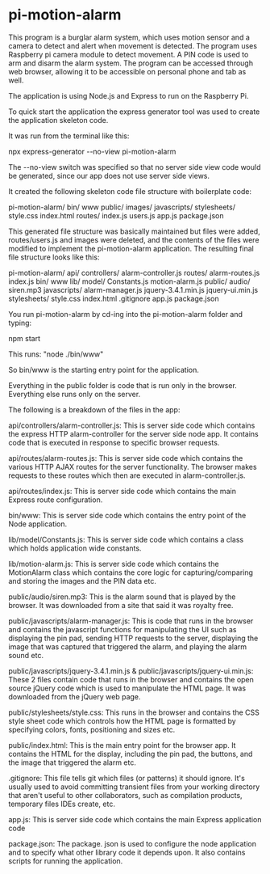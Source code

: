 # pi-motion-alarm
This program is a burglar alarm system, which uses motion sensor and a camera to detect and alert when movement is detected. The program uses Raspberry pi camera module to detect movement. A PIN code is used to arm and disarm the alarm system. The program can be accessed through web browser, allowing it to be accessible on personal phone and tab as well.

The application is using Node.js and Express to run on the Raspberry Pi.

To quick start the application the express generator tool was used to create the application skeleton code.

It was run from the terminal like this:

npx express-generator --no-view pi-motion-alarm

The --no-view switch was specified so that no server side view code would be generated, since our app does not use server side views.

It created the following skeleton code file structure with boilerplate code:

pi-motion-alarm/ bin/ www public/ images/ javascripts/ stylesheets/ style.css index.html routes/ index.js users.js app.js package.json

This generated file structure was basically maintained but files were added, routes/users.js and images were deleted, and the contents of the files were modified to implement the pi-motion-alarm application. The resulting final file structure looks like this:

pi-motion-alarm/ api/ controllers/ alarm-controller.js routes/ alarm-routes.js index.js bin/ www lib/ model/ Constants.js motion-alarm.js public/ audio/ siren.mp3 javascripts/ alarm-manager.js jquery-3.4.1.min.js jquery-ui.min.js stylesheets/ style.css index.html .gitignore app.js package.json

You run pi-motion-alarm by cd-ing into the pi-motion-alarm folder and typing:

npm start

This runs: "node ./bin/www"

So bin/www is the starting entry point for the application.

Everything in the public folder is code that is run only in the browser. Everything else runs only on the server.



The following is a breakdown of the files in the app:

api/controllers/alarm-controller.js:  This is server side code which contains the express HTTP alarm-controller for the server side node app. It contains code that is executed in response to specific browser requests.

api/routes/alarm-routes.js:  This is server side code which contains the various HTTP AJAX routes for the server functionality. The browser makes requests to these routes which then are executed in alarm-controller.js.

api/routes/index.js:  This is server side code which contains the main Express route configuration.

bin/www:  This is server side code which contains the entry point of the Node application.

lib/model/Constants.js:  This is server side code which contains a class which holds application wide constants.

lib/motion-alarm.js:  This is server side code which contains the MotionAlarm class which contains the core logic for capturing/comparing and storing the images and the PIN data etc.

public/audio/siren.mp3:  This is the alarm sound that is played by the browser. It was downloaded from a site that said it was royalty free.

public/javascripts/alarm-manager.js:  This is code that runs in the browser and contains the javascript functions for manipulating the UI such as displaying the pin pad, sending HTTP requests to the server, displaying the image that was captured that triggered the alarm, and playing the alarm sound etc.

public/javascripts/jquery-3.4.1.min.js & public/javascripts/jquery-ui.min.js:  These 2 files contain code that runs in the browser and contains the open source jQuery code which is used to manipulate the HTML page. It was downloaded from the jQuery web page.

public/stylesheets/style.css:  This runs in the browser and contains the CSS style sheet code which controls how the HTML page is formatted by specifying colors, fonts, positioning and sizes etc.

public/index.html:  This is the main entry point for the browser app. It contains the HTML for the display, including the pin pad, the buttons, and the image that triggered the alarm etc.

.gitignore:  This file tells git which files (or patterns) it should ignore. It's usually used to avoid committing transient files from your working directory that aren't useful to other collaborators, such as compilation products, temporary files IDEs create, etc.

app.js:  This is server side code which contains the main Express application code

package.json:  The package. json is used to configure the node application and to specify what other library code it depends upon. It also contains scripts for running the application.
